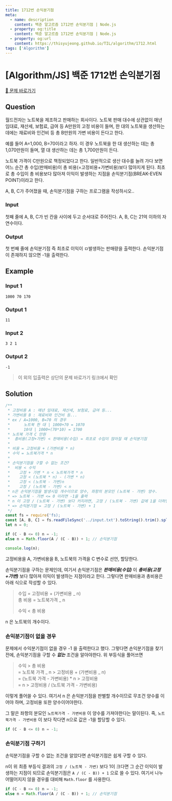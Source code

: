 ```yaml
---
title: 1712번 손익분기점
meta:
  - name: description
    content: 백준 알고르즘 1712번 손익분기점 | Node.js
  - property: og:title
    content: 백준 알고르즘 1712번 손익분기점 | Node.js
  - property: og:url
    content: https://thisyujeong.github.io/TIL/algorithm/1712.html
tags: ['Algorithm']
---
```


# [Algorithm/JS] 백준 1712번 손익분기점

[🔗 문제 바로가기](https://www.acmicpc.net/problem/1712)

## Question

월드전자는 노트북을 제조하고 판매하는 회사이다. 노트북 판매 대수에 상관없이 매년 임대료, 재산세, 보험료, 급여 등 A만원의 고정 비용이 들며, 한 대의 노트북을 생산하는 데에는 재료비와 인건비 등 총 B만원의 가변 비용이 든다고 한다.

예를 들어 A=1,000, B=70이라고 하자. 이 경우 노트북을 한 대 생산하는 데는 총 1,070만원이 들며, 열 대 생산하는 데는 총 1,700만원이 든다.

노트북 가격이 C만원으로 책정되었다고 한다. 일반적으로 생산 대수를 늘려 가다 보면 어느 순간 총 수입(판매비용)이 총 비용(=고정비용+가변비용)보다 많아지게 된다. 최초로 총 수입이 총 비용보다 많아져 이익이 발생하는 지점을 손익분기점(BREAK-EVEN POINT)이라고 한다.

A, B, C가 주어졌을 때, 손익분기점을 구하는 프로그램을 작성하시오..

### Input

첫째 줄에 A, B, C가 빈 칸을 사이에 두고 순서대로 주어진다. A, B, C는 21억 이하의 자연수이다.

### Output

첫 번째 줄에 손익분기점 즉 최초로 이익이 ㅁ발생하는 판매량을 출력한다. 손익분기점이 존재하지 않으면 -1을 출력한다.

## Example

### Input 1

```
1000 70 170
```

### Output 1

```
11
```

### Input 2

```
3 2 1
```

### Output 2

```
-1
```

> 이 외의 입출력은 상단의 문제 바로가기 링크에서 확인

## Solution

```js
/**
 * 고정비용 A : 매년 임대료, 재산세, 보험료, 급여 등...
 * 가변비용 B : 재료비와 인건비 등...
 * ex / A=1000, B=70 의 경우
 *      노트북 한 대 | 1000+70 = 1070
 *      10대 | 1000+(70*10) = 1700
 * 노트북 가격 C 만원
 *  총비용(고정+가변) < 판매비용(수입) = 최초로 수입이 많아질 때 손익분기점
 *
 * 비용 = 고정비용 + (가변비용 * n)
 * 수익 = 노트북가격 * n
 *
 * 손익분기점을 구할 수 없는 조건?
 *  비용 < 수익
 *    고정 + 가변 * n < 노트북가격 * n
 *    고정 < (노트북 * n) - (가변 * n)
 *    고정 < (노트북 - 가변)n
 *    고정 / (노트북 - 가변) < n
 * n은 손익분기점을 발생시킬 개수이므로 양수, 좌항의 분모인 (노트북 - 가변) 양수.
 * => 노트북 - 가변 <= 0 이라면 -1을 출력
 * n 이 고정 / (노트북 - 가변) 보다 커지려면, 고정 / (노트북 - 가변) 값에 1을 더하면 손익분기점
 * => 손익분기점 = 고정 / (노트북 - 가변) + 1
 */
const fs = require('fs);
const [A, B, C] = fs.readFileSync('../input.txt').toString().trim().split(' ').map(Number);
let n = 0;

if (C - B <= 0) n = -1;
else n = Math.floor(A / (C - B)) + 1; // 손익분기점

console.log(n);
```

고정비용을 A, 가변비용을 B, 노트북의 가격을 C 변수로 선언, 할당한다.

손익분기점을 구하는 문제인데, 여기서 손익분기점은 **_판매비용(수입)_** 이 **_총비용(고정+가변)_** 보다 많아져 이익이 발생하는 지점이라고 한다. 그렇다면 판매비용과 총비용은 아래 식으로 작성할 수 있다.

> 수입 = 고정비용 + (가변비용 _ n)  
> 총 비용 = 노트북가격 _ n
>
> 수익 < 총 비용

n 은 노트북의 개수이다.

### 손익분기점이 없을 경우

문제에서 수익분기점이 없을 경우 -1 을 출력한다고 했다.
그렇다면 손익분기점을 찾기전에, 손익분기점을 구할 수 **_없는_** 조건을 알아야한다. 위 부등식을 풀어쓰면

> 수익 > 총 비용  
> = 노트북 가격 _ n > 고정비용 + (가변비용 _ n)  
> = (노트북 가격 - 가변비용) \* n > 고정비용  
> = n > 고정비용 / (노트북 가격 - 가변비용)

이렇게 풀어쓸 수 있다. 여기서 n 은 손익분기점을 판별할 개수이므로 무조건 양수를 이어야 하며, 고정비용 또한 양수이어야한다.

그 말은 좌항의 분모인 `노트북가격 - 가변비용` 이 양수를 가져야한다는 말이된다. 죽, `노트북가격 - 가변비용` 이 보다 작다면 n으로 값은 -1을 할당할 수 있다.

```js
if (C - B <= 0) n = -1;
```

### 손익분기점 구하기

손익분기점을 구할 수 없는 조건을 알았다면 손익분기점은 쉽게 구할 수 있다.

n이 위 최종 부등식 결과의 `고정 / (노트북 - 가변)` 보다 1이 크다면 그 순간 이익이 발생하는 지점이 되므로 손익분기점은 `A / (C - B)) + 1` 으로 쓸 수 있다. 여기서 나누어떨어지지 않을 경우를 대비해 `Math.floor` 를 사용한다.

```js
if (C - B <= 0) n = -1;
else n = Math.floor(A / (C - B)) + 1; // 손익분기점
```
